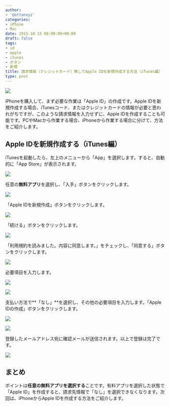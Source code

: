 ```yaml
---
author:
- '@ottanxyz'
categories:
- iPhone
- Mac
date: 2015-10-15 00:00:00+00:00
draft: false
tags:
- id
- apple
- itunes
- ボタン
- 新規
title: 請求情報（クレジットカード）無しでApple IDを新規作成する方法（iTunes編）
type: post
---
```


![](151015-561fae490ff96.jpg)

iPhoneを購入して、まず必要な作業は「Apple ID」の作成です。Apple IDを新規作成する場合、iTunesコード、またはクレジットカードの情報が必要と思われがちですが、このような請求情報を入力せずに、Apple IDを作成することも可能です。PCやMacから作業する場合、iPhoneから作業する場合に分けて、方法をご紹介します。

## Apple IDを新規作成する（iTunes編）

iTunesを起動したら、左上のメニューから「App」を選択します。すると、自動的に「App Store」が表示されます。

![](151015-561fae4ac61ba.png)

任意の**無料アプリ**を選択し、「入手」ボタンをクリックします。

![](151015-561fae4e929b2-1.png)

「Apple IDを新規作成」ボタンをクリックします。

![](151015-561fae511908b-1.png)

「続ける」ボタンをクリックします。

![](151015-561fae524401a-1.png)

「利用規約を読みました。内容に同意します。」をチェックし、「同意する」ボタンをクリックします。

![](151015-561fae5422cf1-1.png)

必要項目を入力します。

![](151015-561fae569ba9e.png)

![](151015-561fae587b333.png)

支払い方法で**「なし」**を選択し、その他の必要項目を入力します。「Apple IDの作成」ボタンをクリックします。

![](151015-561fae5a891fa.png)

![](151015-561fae5c59850.png)

登録したメールアドレス宛に確認メールが送信されます。以上で登録は完了です。

![](151015-561fae5e784a2.png)

## まとめ

ポイントは**任意の無料アプリを選択する**ことです。有料アプリを選択した状態で「Apple ID」を作成すると、請求先情報で「なし」を選択できなくなります。次回は、iPhoneからApple IDを作成する方法をご紹介します。
